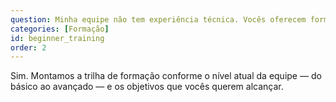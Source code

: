 ```yaml
---
question: Minha equipe não tem experiência técnica. Vocês oferecem formações para iniciantes?
categories: [Formação]
id: beginner_training
order: 2
---
```


Sim. Montamos a trilha de formação conforme o nível atual da equipe — do básico ao avançado — e os objetivos que vocês querem alcançar.